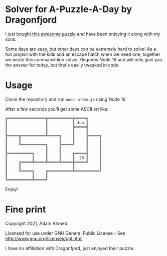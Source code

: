# Solver for A-Puzzle-A-Day by Dragonfjord

I just bought [this awesome puzzle](https://www.dragonfjord.com/product/a-puzzle-a-day/) and have been enjoying it along with my sons.

Some days are easy, but other days can be extremely hard to solve! As a fun project with the kids and an escape hatch when we need one, together we wrote this command-line solver. Requires Node 16 and will only give you the answer for today, but that's easily tweaked in code.


# Usage

Clone the repository and run `node index.js` using Node 16

After a few seconds you'll get some ASCII art like:

```
╔═════════════════╦═══════════╦═════╗
║                 ║           ║ Jun ║
║                 ║           ╠═════╣
║                 ║           ║     ║
╠═════╦═══════════╩═════╗     ║     ╠═════╗
║     ║                 ║     ║     ║     ║
║     ╚═══════════╗     ╠═════╝     ║     ║
║                 ║     ║           ║     ║
╠═══════════╗     ║     ║     ╔═════╣     ║
║           ║     ║     ║     ║  20 ║     ║
║     ╔═════╩═════╩═════╩═════╬═════╝     ║
║     ║                       ║           ║
║     ╚═════╗     ╔═══════════╩═══════════╝
║           ║     ║
╚═══════════╩═════╝
```

Enjoy!
# Fine print

Copyright 2021, Adam Ahmed

Licensed for use under GNU General Public License - See http://www.gnu.org/licenses/gpl.html

I have no affiliation with Dragonfjord, just enjoyed their puzzle.
